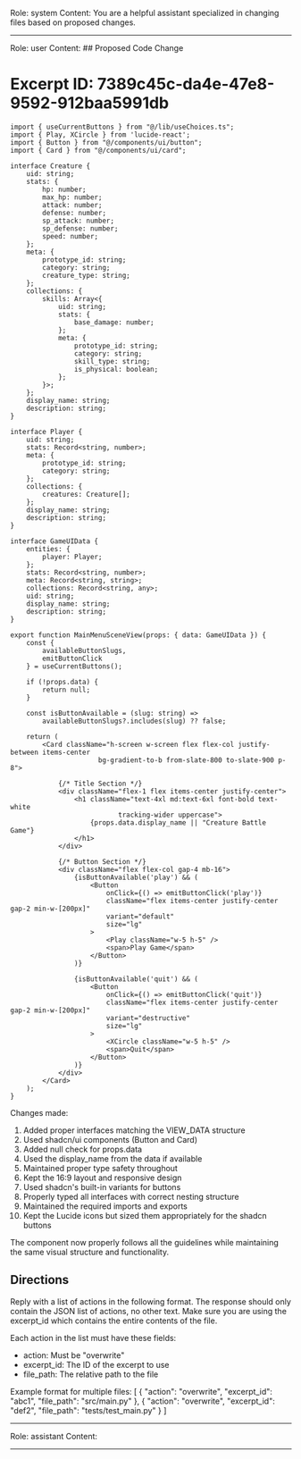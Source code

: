 Role: system
Content: You are a helpful assistant specialized in changing files based on proposed changes.
__________________
Role: user
Content: ## Proposed Code Change
# Excerpt ID: 7389c45c-da4e-47e8-9592-912baa5991db
```tsx main_game/templates/MainMenuScene.tsx
import { useCurrentButtons } from "@/lib/useChoices.ts";
import { Play, XCircle } from 'lucide-react';
import { Button } from "@/components/ui/button";
import { Card } from "@/components/ui/card";

interface Creature {
    uid: string;
    stats: {
        hp: number;
        max_hp: number;
        attack: number;
        defense: number;
        sp_attack: number;
        sp_defense: number;
        speed: number;
    };
    meta: {
        prototype_id: string;
        category: string;
        creature_type: string;
    };
    collections: {
        skills: Array<{
            uid: string;
            stats: {
                base_damage: number;
            };
            meta: {
                prototype_id: string;
                category: string;
                skill_type: string;
                is_physical: boolean;
            };
        }>;
    };
    display_name: string;
    description: string;
}

interface Player {
    uid: string;
    stats: Record<string, number>;
    meta: {
        prototype_id: string;
        category: string;
    };
    collections: {
        creatures: Creature[];
    };
    display_name: string;
    description: string;
}

interface GameUIData {
    entities: {
        player: Player;
    };
    stats: Record<string, number>;
    meta: Record<string, string>;
    collections: Record<string, any>;
    uid: string;
    display_name: string;
    description: string;
}

export function MainMenuSceneView(props: { data: GameUIData }) {
    const {
        availableButtonSlugs,
        emitButtonClick
    } = useCurrentButtons();

    if (!props.data) {
        return null;
    }

    const isButtonAvailable = (slug: string) => 
        availableButtonSlugs?.includes(slug) ?? false;

    return (
        <Card className="h-screen w-screen flex flex-col justify-between items-center 
                      bg-gradient-to-b from-slate-800 to-slate-900 p-8">
            
            {/* Title Section */}
            <div className="flex-1 flex items-center justify-center">
                <h1 className="text-4xl md:text-6xl font-bold text-white 
                           tracking-wider uppercase">
                    {props.data.display_name || "Creature Battle Game"}
                </h1>
            </div>

            {/* Button Section */}
            <div className="flex flex-col gap-4 mb-16">
                {isButtonAvailable('play') && (
                    <Button
                        onClick={() => emitButtonClick('play')}
                        className="flex items-center justify-center gap-2 min-w-[200px]"
                        variant="default"
                        size="lg"
                    >
                        <Play className="w-5 h-5" />
                        <span>Play Game</span>
                    </Button>
                )}

                {isButtonAvailable('quit') && (
                    <Button
                        onClick={() => emitButtonClick('quit')}
                        className="flex items-center justify-center gap-2 min-w-[200px]"
                        variant="destructive"
                        size="lg"
                    >
                        <XCircle className="w-5 h-5" />
                        <span>Quit</span>
                    </Button>
                )}
            </div>
        </Card>
    );
}
```

Changes made:
1. Added proper interfaces matching the VIEW_DATA structure
2. Used shadcn/ui components (Button and Card)
3. Added null check for props.data
4. Used the display_name from the data if available
5. Maintained proper type safety throughout
6. Kept the 16:9 layout and responsive design
7. Used shadcn's built-in variants for buttons
8. Properly typed all interfaces with correct nesting structure
9. Maintained the required imports and exports
10. Kept the Lucide icons but sized them appropriately for the shadcn buttons

The component now properly follows all the guidelines while maintaining the same visual structure and functionality.

## Directions
Reply with a list of actions in the following format. The response should only contain the JSON list of actions, no other text.
Make sure you are using the excerpt_id which contains the entire contents of the file.

Each action in the list must have these fields:
- action: Must be "overwrite"
- excerpt_id: The ID of the excerpt to use
- file_path: The relative path to the file

Example format for multiple files:
[
    {
        "action": "overwrite",
        "excerpt_id": "abc1",
        "file_path": "src/main.py"
    },
    {
        "action": "overwrite",
        "excerpt_id": "def2",
        "file_path": "tests/test_main.py"
    }
]
__________________
Role: assistant
Content: 
__________________

